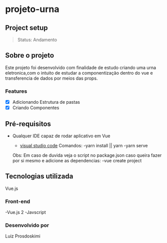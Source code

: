 # projeto-urna

## Project setup

> Status: Andamento

## Sobre o projeto

Este projeto foi desenvolvido com finalidade de estudo criando uma urna eletronica,com o intuito de estudar a componentização dentro do vue e transferencia de dados por meios das props.

### Features

- [x] Adicionando Estrutura de pastas
- [x] Criando Componentes

## Pré-requisitos

- Qualquer IDE capaz de rodar aplicativo em Vue

  - [visual studio code](https://code.visualstudio.com/)
  Comandos:
  -yarn install || yarn
  -yarn serve
  
  Obs: Em caso de duvida veja o script no package.json
  caso queira fazer por si mesmo e adicione as dependencias:
  -vue create project

## Tecnologias utilizada
Vue.js

### Front-end

-Vue.js 2
-Javscript

### Desenvolvido por

Luiz Prosdoskimi
